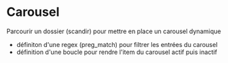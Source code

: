 # Carousel
Parcourir un dossier (scandir) pour mettre en place un carousel dynamique
- définiton d'une regex (preg_match) pour filtrer les entrées du carousel
- définition d'une boucle pour rendre l'item du carousel actif puis inactif
